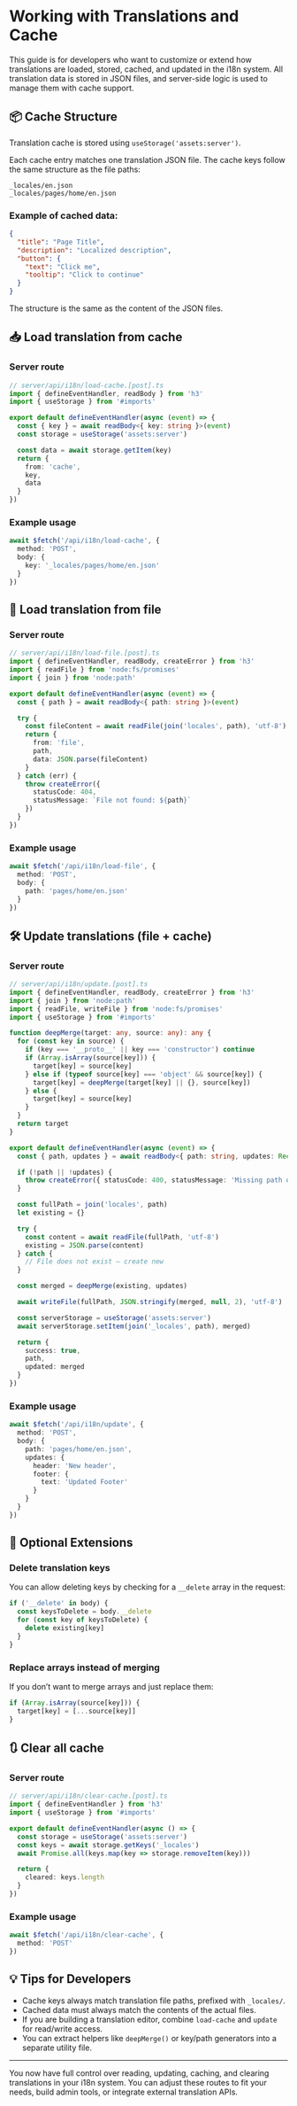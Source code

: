 # Working with Translations and Cache

This guide is for developers who want to customize or extend how translations are loaded, stored, cached, and updated in the i18n system. All translation data is stored in JSON files, and server-side logic is used to manage them with cache support.

## 📦 Cache Structure

Translation cache is stored using `useStorage('assets:server')`.

Each cache entry matches one translation JSON file. The cache keys follow the same structure as the file paths:

```
_locales/en.json
_locales/pages/home/en.json
```

### Example of cached data:

```json
{
  "title": "Page Title",
  "description": "Localized description",
  "button": {
    "text": "Click me",
    "tooltip": "Click to continue"
  }
}
```

The structure is the same as the content of the JSON files.

## 📥 Load translation from cache

### Server route

```ts
// server/api/i18n/load-cache.[post].ts
import { defineEventHandler, readBody } from 'h3'
import { useStorage } from '#imports'

export default defineEventHandler(async (event) => {
  const { key } = await readBody<{ key: string }>(event)
  const storage = useStorage('assets:server')

  const data = await storage.getItem(key)
  return {
    from: 'cache',
    key,
    data
  }
})
```

### Example usage

```ts
await $fetch('/api/i18n/load-cache', {
  method: 'POST',
  body: {
    key: '_locales/pages/home/en.json'
  }
})
```

## 📂 Load translation from file

### Server route

```ts
// server/api/i18n/load-file.[post].ts
import { defineEventHandler, readBody, createError } from 'h3'
import { readFile } from 'node:fs/promises'
import { join } from 'node:path'

export default defineEventHandler(async (event) => {
  const { path } = await readBody<{ path: string }>(event)

  try {
    const fileContent = await readFile(join('locales', path), 'utf-8')
    return {
      from: 'file',
      path,
      data: JSON.parse(fileContent)
    }
  } catch (err) {
    throw createError({
      statusCode: 404,
      statusMessage: `File not found: ${path}`
    })
  }
})
```

### Example usage

```ts
await $fetch('/api/i18n/load-file', {
  method: 'POST',
  body: {
    path: 'pages/home/en.json'
  }
})
```

## 🛠 Update translations (file + cache)

### Server route

```ts
// server/api/i18n/update.[post].ts
import { defineEventHandler, readBody, createError } from 'h3'
import { join } from 'node:path'
import { readFile, writeFile } from 'node:fs/promises'
import { useStorage } from '#imports'

function deepMerge(target: any, source: any): any {
  for (const key in source) {
    if (key === '__proto__' || key === 'constructor') continue
    if (Array.isArray(source[key])) {
      target[key] = source[key]
    } else if (typeof source[key] === 'object' && source[key]) {
      target[key] = deepMerge(target[key] || {}, source[key])
    } else {
      target[key] = source[key]
    }
  }
  return target
}

export default defineEventHandler(async (event) => {
  const { path, updates } = await readBody<{ path: string, updates: Record<string, any> }>(event)

  if (!path || !updates) {
    throw createError({ statusCode: 400, statusMessage: 'Missing path or updates' })
  }

  const fullPath = join('locales', path)
  let existing = {}

  try {
    const content = await readFile(fullPath, 'utf-8')
    existing = JSON.parse(content)
  } catch {
    // File does not exist — create new
  }

  const merged = deepMerge(existing, updates)

  await writeFile(fullPath, JSON.stringify(merged, null, 2), 'utf-8')

  const serverStorage = useStorage('assets:server')
  await serverStorage.setItem(join('_locales', path), merged)

  return {
    success: true,
    path,
    updated: merged
  }
})
```

### Example usage

```ts
await $fetch('/api/i18n/update', {
  method: 'POST',
  body: {
    path: 'pages/home/en.json',
    updates: {
      header: 'New header',
      footer: {
        text: 'Updated Footer'
      }
    }
  }
})
```

## 🧪 Optional Extensions

### Delete translation keys

You can allow deleting keys by checking for a `__delete` array in the request:

```ts
if ('__delete' in body) {
  const keysToDelete = body.__delete
  for (const key of keysToDelete) {
    delete existing[key]
  }
}
```

### Replace arrays instead of merging

If you don’t want to merge arrays and just replace them:

```ts
if (Array.isArray(source[key])) {
  target[key] = [...source[key]]
}
```

## 🔃 Clear all cache

### Server route

```ts
// server/api/i18n/clear-cache.[post].ts
import { defineEventHandler } from 'h3'
import { useStorage } from '#imports'

export default defineEventHandler(async () => {
  const storage = useStorage('assets:server')
  const keys = await storage.getKeys('_locales')
  await Promise.all(keys.map(key => storage.removeItem(key)))

  return {
    cleared: keys.length
  }
})
```

### Example usage

```ts
await $fetch('/api/i18n/clear-cache', {
  method: 'POST'
})
```

## 💡 Tips for Developers

- Cache keys always match translation file paths, prefixed with `_locales/`.
- Cached data must always match the contents of the actual files.
- If you are building a translation editor, combine `load-cache` and `update` for read/write access.
- You can extract helpers like `deepMerge()` or key/path generators into a separate utility file.

---

You now have full control over reading, updating, caching, and clearing translations in your i18n system. You can adjust these routes to fit your needs, build admin tools, or integrate external translation APIs.
